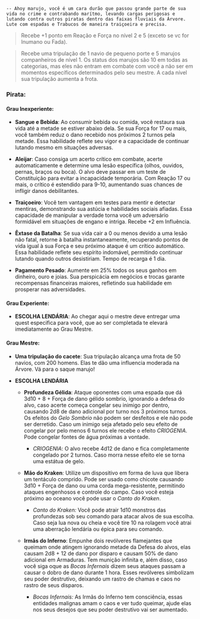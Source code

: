 ```
-- Ahoy marujo, você é um cara durão que passou grande parte de sua vida no crime e contrabando marítmo, levando cargas perigosas e lutando contra outros piratas dentro das faixas fluviais da Árvore. Lute com espadas e Trabucos de maneira traiçoeira e precisa. 
```


>Recebe +1 ponto em Reação e Força no nível 2 e 5 (exceto se vc for Inumano ou Fada).

>Recebe uma tripulação de 1 navio de pequeno porte e 5 marujos companheiros de nível 1. Os status dos marujos são 10 em todas as categorias, mas eles não entram em combate com você a não ser em momentos específicos determinados pelo seu mestre.  A cada nível sua tripulação aumenta a frota. 
### Pirata:
#### Grau Inexperiente:
- **Sangue e Bebida**: Ao consumir bebida ou comida, você restaura sua vida até a metade se estiver abaixo dela. Se sua Força for 17 ou mais, você também reduz o dano recebido nos próximos 2 turnos pela metade. Essa habilidade reflete seu vigor e a capacidade de continuar lutando mesmo em situações adversas.
    
-  **Aleijar**: Caso consiga um acerto crítico em combate, acerte automaticamente e determine uma lesão específica (olhos, ouvidos, pernas, braços ou boca). O alvo deve passar em um teste de Constituição para evitar a incapacidade temporária. Com Reação 17 ou mais, o crítico é estendido para 9-10, aumentando suas chances de infligir danos debilitantes.
    
- **Traiçoeiro**: Você tem vantagem em testes para mentir e detectar mentiras, demonstrando sua astúcia e habilidades sociais afiadas. Essa capacidade de manipular a verdade torna você um adversário formidável em situações de engano e intriga. Recebe +2 em Influência.
    
- **Êxtase da Batalha**: Se sua vida cair a 0 ou menos devido a uma lesão não fatal, retorne à batalha instantaneamente, recuperando pontos de vida igual à sua Força e seu próximo ataque é um crítico automático. Essa habilidade reflete seu espírito indomável, permitindo continuar lutando quando outros desistiriam. Tempo de recarga é 1 dia.
	
- **Pagamento Pesado**: Aumente em 25% todos os seus ganhos em dinheiro, ouro e joias. Sua perspicácia em negócios e trocas garante recompensas financeiras maiores, refletindo sua habilidade em prosperar nas adversidades.
#### Grau Experiente: 
- **ESCOLHA LENDÁRIA**: Ao chegar aqui o mestre deve entregar uma quest especifica para você, que ao ser completada te elevará imediatamente ao Grau Mestre.

#### Grau Mestre: 
	
- **Uma tripulação do cacete**: Sua tripulação alcança uma frota de 50 navios, com 200 homens. Elas te dão uma influencia moderada na Árvore. Vá para o saque marujo!
	
- **ESCOLHA LENDÁRIA**
	- **Profundeza Gélida**: Ataque oponentes com uma espada que dá 3d10 + 8 + Força de dano gélido sombrio, ignorando a defesa do alvo, caso acerte começa congelar seu inimigo por dentro, causando 2d8 de dano adicional por turno nos 3 próximos turnos. Os efeitos do *Gelo Sombrio* não podem ser desfeitos e ele não pode ser derretido. Caso um inimigo seja afetado pelo seu efeito de congelar por pelo menos 6 turnos ele recebe o efeito *CRIOGENIA*. Pode congelar fontes de água próximas a vontade.
		- *CRIOGENIA*: O alvo recebe 4d12 de dano e fica completamente congelado por 2 turnos. Caso morra nesse efeito ele se torna uma estátua de gelo.
	    
	- **Mão do Kraken**: Utilize um dispositivo em forma de luva que libera um tentáculo comprido. Pode ser usado como chicote causando 3d10 + Força de dano ou uma corda mega-resistente, permitindo ataques engenhosos e controle do campo. Caso você esteja próximo ao oceano você pode usar o *Canto do Kraken*.
	     - *Canto do Kraken:* Você pode atrair 1d10 monstros das profundezas sob seu comando para atacar alvos de sua escolha. Caso seja lua nova ou cheia e  você tire 10 na rolagem você atrai uma aberração lendária ou épica para seu comando.
		
	- **Irmãs do Inferno**: Empunhe dois revólveres flamejantes que queimam onde atingem ignorando metade da Defesa do alvos, elas causam 2d8 + 12 de dano por disparo e causam 50% de dano adicional em Armaduras. Tem munição infinita e, além disso, caso você siga oque as *Bocas Infernais* dizem seus ataques passam a causar o dobro de dano durante 1 hora. Esses revólveres simbolizam seu poder destrutivo, deixando um rastro de chamas e caos no rastro de seus disparos. 
		- *Bocas Infernais:* As Irmãs do Inferno tem consciência, essas entidades malignas amam o caos e ver tudo queimar, ajude elas nos seus desejos que seu poder destrutivo vai ser aumentado.
		
